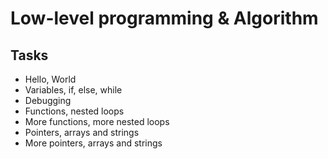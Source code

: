 # Low-level programming & Algorithm

## Tasks

* Hello, World
* Variables, if, else, while
* Debugging
* Functions, nested loops
* More functions, more nested loops
* Pointers, arrays and strings
* More pointers, arrays and strings

